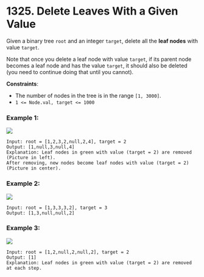 # 1325. Delete Leaves With a Given Value

Given a binary tree `root` and an integer `target`, delete all the **leaf nodes** with value `target`.

Note that once you delete a leaf node with value `target`, if its parent node becomes a leaf node and has the value `target`, it should also be deleted (you need to continue doing that until you cannot).

**Constraints**:
- The number of nodes in the tree is in the range `[1, 3000]`.
- `1 <= Node.val, target <= 1000`

### Example 1:
![](https://assets.leetcode.com/uploads/2020/01/09/sample_1_1684.png)
```
Input: root = [1,2,3,2,null,2,4], target = 2
Output: [1,null,3,null,4]
Explanation: Leaf nodes in green with value (target = 2) are removed (Picture in left). 
After removing, new nodes become leaf nodes with value (target = 2) (Picture in center).
```

### Example 2:
![](https://assets.leetcode.com/uploads/2020/01/09/sample_2_1684.png)
```
Input: root = [1,3,3,3,2], target = 3
Output: [1,3,null,null,2]
```

### Example 3:
![](https://assets.leetcode.com/uploads/2020/01/15/sample_3_1684.png)
```
Input: root = [1,2,null,2,null,2], target = 2
Output: [1]
Explanation: Leaf nodes in green with value (target = 2) are removed at each step.
```

